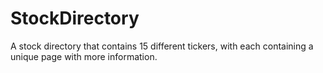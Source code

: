 # StockDirectory
A stock directory that contains 15 different tickers, with each containing a unique page with more information.
